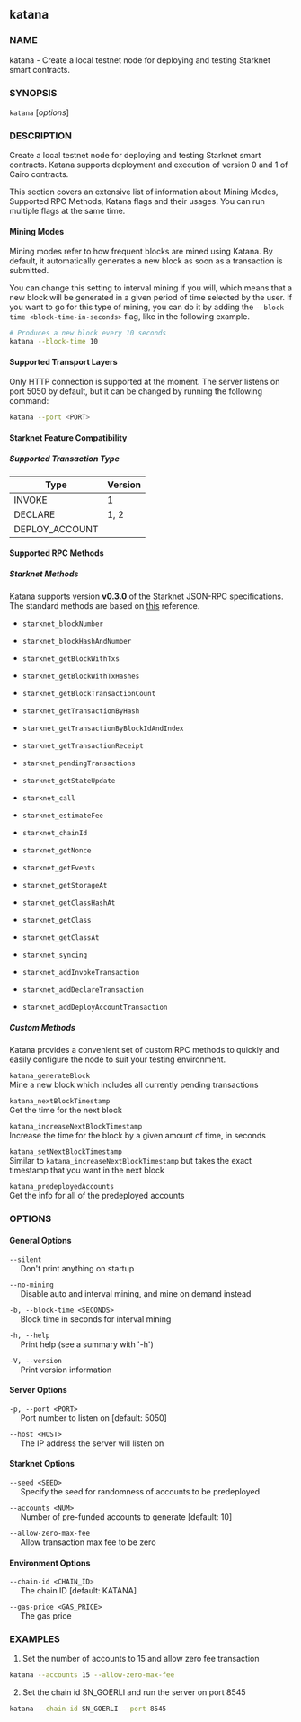 ## katana

### NAME

katana - Create a local testnet node for deploying and testing Starknet smart contracts.

### SYNOPSIS

`katana` [*options*]

### DESCRIPTION

Create a local testnet node for deploying and testing Starknet smart contracts. Katana supports deployment and execution of version 0 and 1 of Cairo contracts.

This section covers an extensive list of information about Mining Modes, Supported RPC Methods, Katana flags and their usages. You can run multiple flags at the same time.

#### Mining Modes

Mining modes refer to how frequent blocks are mined using Katana. By default, it automatically generates a new block as soon as a transaction is submitted.

You can change this setting to interval mining if you will, which means that a new block will be generated in a given period of time selected by the user. If you want to go for this type of mining, you can do it by adding the `--block-time <block-time-in-seconds>` flag, like in the following example.

```sh
# Produces a new block every 10 seconds
katana --block-time 10
```

#### Supported Transport Layers

Only HTTP connection is supported at the moment. The server listens on port 5050 by default, but it can be changed by running the following command:

```sh
katana --port <PORT>
```

#### Starknet Feature Compatibility

##### Supported Transaction Type

| Type           | Version |
| -------------- | ------- |
| INVOKE         | 1       |
| DECLARE        | 1, 2    |
| DEPLOY_ACCOUNT |         |

#### Supported RPC Methods

##### Starknet Methods

Katana supports version **v0.3.0** of the Starknet JSON-RPC specifications. The standard methods are based on [this](https://github.com/starkware-libs/starknet-specs/tree/v0.3.0) reference.

-   `starknet_blockNumber`
-   `starknet_blockHashAndNumber`
-   `starknet_getBlockWithTxs`
-   `starknet_getBlockWithTxHashes`
-   `starknet_getBlockTransactionCount`
-   `starknet_getTransactionByHash`
-   `starknet_getTransactionByBlockIdAndIndex`
-   `starknet_getTransactionReceipt`
-   `starknet_pendingTransactions`
-   `starknet_getStateUpdate`

-   `starknet_call`
-   `starknet_estimateFee`

-   `starknet_chainId`

-   `starknet_getNonce`
-   `starknet_getEvents`
-   `starknet_getStorageAt`
-   `starknet_getClassHashAt`
-   `starknet_getClass`
-   `starknet_getClassAt`

-   `starknet_syncing`

-   `starknet_addInvokeTransaction`
-   `starknet_addDeclareTransaction`
-   `starknet_addDeployAccountTransaction`

##### Custom Methods

Katana provides a convenient set of custom RPC methods to quickly and easily configure the node to suit your testing environment.

`katana_generateBlock`  
Mine a new block which includes all currently pending transactions

`katana_nextBlockTimestamp`  
Get the time for the next block

`katana_increaseNextBlockTimestamp`  
Increase the time for the block by a given amount of time, in seconds

`katana_setNextBlockTimestamp`  
Similar to `katana_increaseNextBlockTimestamp` but takes the exact timestamp that you want in the next block

`katana_predeployedAccounts`  
Get the info for all of the predeployed accounts

### OPTIONS

#### General Options

`--silent`  
&nbsp;&nbsp;&nbsp;&nbsp; Don't print anything on startup

`--no-mining`  
&nbsp;&nbsp;&nbsp;&nbsp; Disable auto and interval mining, and mine on demand instead

`-b, --block-time <SECONDS>`  
&nbsp;&nbsp;&nbsp;&nbsp; Block time in seconds for interval mining

`-h, --help`  
&nbsp;&nbsp;&nbsp;&nbsp; Print help (see a summary with '-h')

`-V, --version`  
&nbsp;&nbsp;&nbsp;&nbsp; Print version information

#### Server Options

`-p, --port <PORT>`  
&nbsp;&nbsp;&nbsp;&nbsp; Port number to listen on [default: 5050]

`--host <HOST>`  
&nbsp;&nbsp;&nbsp;&nbsp; The IP address the server will listen on

#### Starknet Options

`--seed <SEED>`  
&nbsp;&nbsp;&nbsp;&nbsp; Specify the seed for randomness of accounts to be predeployed

`--accounts <NUM>`  
&nbsp;&nbsp;&nbsp;&nbsp; Number of pre-funded accounts to generate [default: 10]

`--allow-zero-max-fee`  
&nbsp;&nbsp;&nbsp;&nbsp; Allow transaction max fee to be zero

#### Environment Options

`--chain-id <CHAIN_ID>`  
&nbsp;&nbsp;&nbsp;&nbsp; The chain ID [default: KATANA]

`--gas-price <GAS_PRICE>`  
&nbsp;&nbsp;&nbsp;&nbsp; The gas price

### EXAMPLES

1. Set the number of accounts to 15 and allow zero fee transaction

```sh
katana --accounts 15 --allow-zero-max-fee
```

2. Set the chain id SN_GOERLI and run the server on port 8545

```sh
katana --chain-id SN_GOERLI --port 8545
```
